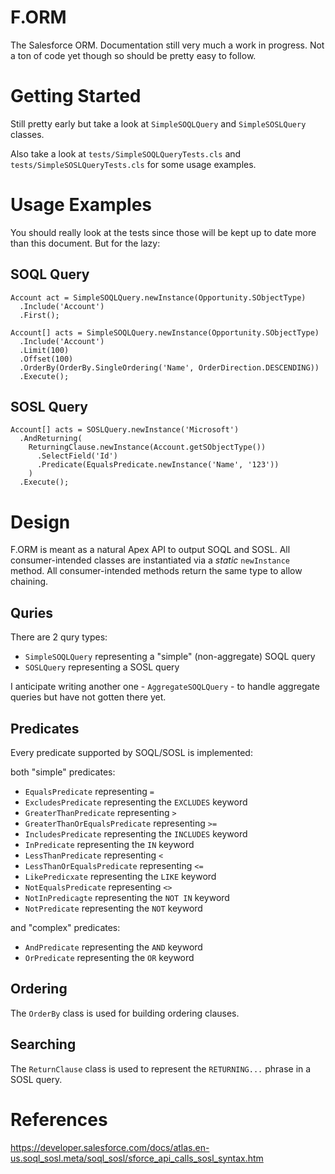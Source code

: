 # F.ORM

The Salesforce ORM. Documentation still very much a work in progress. Not a ton of code yet though so should be pretty easy to follow.

# Getting Started

Still pretty early but take a look at `SimpleSOQLQuery` and `SimpleSOSLQuery` classes.

Also take a look at `tests/SimpleSOQLQueryTests.cls` and `tests/SimpleSOSLQueryTests.cls` for some usage examples.

# Usage Examples

You should really look at the tests since those will be kept up to date more than this document. But for the lazy:

## SOQL Query

```apex
Account act = SimpleSOQLQuery.newInstance(Opportunity.SObjectType)
  .Include('Account')
  .First();
```

```apex
Account[] acts = SimpleSOQLQuery.newInstance(Opportunity.SObjectType)
  .Include('Account')
  .Limit(100)
  .Offset(100)
  .OrderBy(OrderBy.SingleOrdering('Name', OrderDirection.DESCENDING))
  .Execute();
```

## SOSL Query

```apex
Account[] acts = SOSLQuery.newInstance('Microsoft')
  .AndReturning(
    ReturningClause.newInstance(Account.getSObjectType())
      .SelectField('Id')
      .Predicate(EqualsPredicate.newInstance('Name', '123'))
    )
  .Execute();
```

# Design

F.ORM is meant as a natural Apex API to output SOQL and SOSL. All consumer-intended classes are instantiated via a _static_ `newInstance` method. All consumer-intended methods return the same type to allow chaining.

## Quries

There are 2 qury types:

* `SimpleSOQLQuery` representing a "simple" (non-aggregate) SOQL query
* `SOSLQuery` representing a SOSL query

I anticipate writing another one - `AggregateSOQLQuery` - to handle aggregate queries but have not gotten there yet.

## Predicates

Every predicate supported by SOQL/SOSL is implemented:

both "simple" predicates:

* `EqualsPredicate` representing `=`
* `ExcludesPredicate` representing the `EXCLUDES` keyword
* `GreaterThanPredicate` representing `>`
* `GreaterThanOrEqualsPredicate` representing `>=`
* `IncludesPredicate` representing the `INCLUDES` keyword
* `InPredicate` representing the `IN` keyword
* `LessThanPredicate` representing `<`
* `LessThanOrEqualsPredicate` representing `<=`
* `LikePredicxate` representing the `LIKE` keyword
* `NotEqualsPredicate` representing `<>`
* `NotInPredicagte` representing the `NOT IN` keyword
* `NotPredicate` representing the `NOT` keyword

and "complex" predicates:

* `AndPredicate` representing the `AND` keyword
* `OrPredicate` representing the `OR` keyword

## Ordering

The `OrderBy` class is used for building ordering clauses.

## Searching

The  `ReturnClause` class is used to represent the `RETURNING...` phrase in a SOSL query.

# References

https://developer.salesforce.com/docs/atlas.en-us.soql_sosl.meta/soql_sosl/sforce_api_calls_sosl_syntax.htm